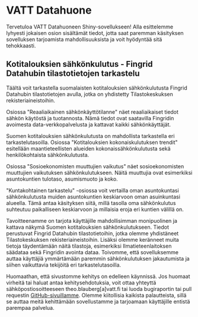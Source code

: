 # VATT Datahuone

Tervetuloa VATT Datahuoneen Shiny-sovellukseen! Alla esittelemme lyhyesti jokaisen osion sisältämät tiedot, jotta saat paremman käsityksen sovelluksen tarjoamista mahdollisuuksista ja voit hyödyntää sitä tehokkaasti.

## Kotitalouksien sähkönkulutus - Fingrid Datahubin tilastotietojen tarkastelu

Täältä voit tarkastella suomalaisten kotitalouksien sähkönkulutusta Fingrid Datahubin tilastotietojen avulla, jotka on yhdistetty Tilastokeskuksen rekisteriaineistoihin.

Osiossa "Reaaliaikainen sähkönkäyttötilanne" näet reaaliaikaiset tiedot sähkön käytöstä ja tuotannosta. Nämä tiedot ovat saatavilla Fingridin avoimesta data-verkkopalvelusta ja kattavat kaikki sähkönkäyttäjät.

Suomen kotitalouksien sähkönkulutusta on mahdollista tarkastella eri tarkastelutasoilla. Osiossa "Kotitalouksien kokonaiskulutuksen trendit" esitellään maantieteellisten alueiden kokonaissähkönkulutusta sekä henkilökohtaista sähkönkulutusta.

Osiossa "Sosioekonomisten muuttujien vaikutus" näet sosioekonomisten muuttujien vaikutuksen sähkönkulutukseen. Näitä muuttujia ovat esimerkiksi asuntokuntien tulotaso, asumismuoto ja koko.

"Kuntakohtainen tarkastelu" -osiossa voit vertailla oman asuntokuntasi sähkönkulutusta muiden asuntokuntien keskiarvoon oman asuinkuntasi alueella. Tämä antaa käsityksen siitä, millä tasolla oma sähkönkulutus suhteutuu paikalliseen keskiarvoon ja millaisia eroja eri kuntien välillä on.

Tavoitteenamme on tarjota käyttäjille mahdollisimman monipuolinen ja kattava näkymä Suomen kotitalouksien sähkönkulutukseen. Tiedot perustuvat Fingrid Datahubin tilastotietoihin, jotka olemme yhdistäneet Tilastokeskuksen rekisteriaineistoihin. Lisäksi olemme keränneet muita tietoja täydentämään näitä tilastoja, esimerkiksi Ilmatieteenlaitoksen säädataa sekä Fingridin avointa dataa. Toivomme, että sovelluksemme auttaa käyttäjiä ymmärtämään paremmin sähkönkulutuksen jakautumista ja siihen vaikuttavia tekijöitä eri tarkastelutasoilla.

Huomaathan, että sivustomme kehitys on edelleen käynnissä. Jos huomaat virheitä tai haluat antaa kehitysehdotuksia, voit ottaa yhteyttä sähköpostiosoitteeseen theo.blauberg[a]vatt.fi tai luoda bugiraportin tai pull requestin [GitHub-sivuillamme](https://github.com/bbtheo/Shiny_app_datahuone). Olemme kiitollisia kaikista palautteista, sillä se auttaa meitä kehittämään sovellustamme ja tarjoamaan käyttäjille entistä parempaa palvelua.

